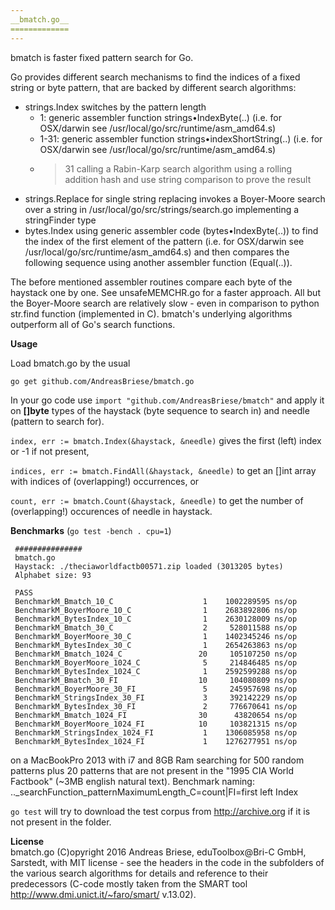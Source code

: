 ```yaml
---
__bmatch.go__
=============
---
```


bmatch is faster fixed pattern search for Go.

Go provides different search mechanisms to find the indices of a fixed string or byte pattern, that are backed by different search algorithms:

* strings.Index switches by the pattern length 
	* 1: generic assembler function strings•IndexByte(..) (i.e. for OSX/darwin see /usr/local/go/src/runtime/asm_amd64.s)
	* 1-31: generic assembler function strings•indexShortString(..) (i.e. for OSX/darwin see /usr/local/go/src/runtime/asm_amd64.s)
	* >31 calling a Rabin-Karp search algorithm using a rolling addition hash and use string comparison to prove the result 
* strings.Replace for single string replacing invokes a Boyer-Moore search over a string in /usr/local/go/src/strings/search.go implementing a stringFinder type
* bytes.Index using generic assembler code (bytes•IndexByte(..)) to find the index of the first element of the pattern (i.e. for OSX/darwin see /usr/local/go/src/runtime/asm_amd64.s) and then compares the following sequence using another assembler function (Equal(..)).

The before mentioned assembler routines compare each byte of the haystack one by one. See unsafeMEMCHR.go for a faster approach. 
All but the Boyer-Moore search are relatively slow - even in comparison to python str.find function (implemented in C).
bmatch's underlying algorithms outperform all of Go's search functions.


__Usage__

Load bmatch.go by the usual

    go get github.com/AndreasBriese/bmatch.go

In your go code use `import "github.com/AndreasBriese/bmatch"` and apply it on **[]byte** types of the haystack (byte sequence to search in) and needle (pattern to search for).

`index, err := bmatch.Index(&haystack, &needle)` gives the first (left) index or -1 if not present,

`indices, err := bmatch.FindAll(&haystack, &needle)` to get an []int array with indices of (overlapping!) occurrences, or

`count, err := bmatch.Count(&haystack, &needle)` to get the number of (overlapping!) occurences of needle in haystack.

__Benchmarks__ (`go test -bench . cpu=1`)

	 ###############
	 bmatch.go
	 Haystack: ./theciaworldfactb00571.zip loaded (3013205 bytes)
	 Alphabet size: 93
	 
	 PASS
	 BenchmarkM_Bmatch_10_C          	       1	1002289595 ns/op 
	 BenchmarkM_BoyerMoore_10_C       	       1	2683892806 ns/op
	 BenchmarkM_BytesIndex_10_C       	       1	2630128009 ns/op
	 BenchmarkM_Bmatch_30_C           	       2	 528011588 ns/op
	 BenchmarkM_BoyerMoore_30_C       	       1	1402345246 ns/op
	 BenchmarkM_BytesIndex_30_C       	       1	2654263863 ns/op
	 BenchmarkM_Bmatch_1024_C         	      20	 105107250 ns/op
	 BenchmarkM_BoyerMoore_1024_C     	       5	 214846485 ns/op
	 BenchmarkM_BytesIndex_1024_C     	       1	2592599288 ns/op
	 BenchmarkM_Bmatch_30_FI        	      10	 104080809 ns/op
	 BenchmarkM_BoyerMoore_30_FI    	       5	 245957698 ns/op
	 BenchmarkM_StringsIndex_30_FI  	       3	 392142229 ns/op
	 BenchmarkM_BytesIndex_30_FI    	       2	 776670641 ns/op
	 BenchmarkM_Bmatch_1024_FI      	      30	  43820654 ns/op
	 BenchmarkM_BoyerMoore_1024_FI  	      10	 103821315 ns/op
	 BenchmarkM_StringsIndex_1024_FI	       1	1306085958 ns/op
	 BenchmarkM_BytesIndex_1024_FI  	       1	1276277951 ns/op
 
 on a MacBookPro 2013 with i7 and 8GB Ram searching for 500 random patterns plus 20 patterns that are not present in the "1995 CIA World Factbook" (~3MB english natural text). Benchmark naming: .._searchFunction_patternMaximumLength_C=count|FI=first left Index
 
 `go test` will try to download the test corpus from http://archive.org if it is not present in the folder. 
 
 __License__   
 bmatch.go (C)opyright 2016 Andreas Briese, eduToolbox@Bri-C GmbH, Sarstedt, with MIT license - see the headers in the code in the subfolders of the various search algorithms for details and reference to their predecessors (C-code mostly taken from the SMART tool http://www.dmi.unict.it/~faro/smart/ v.13.02). 
 
